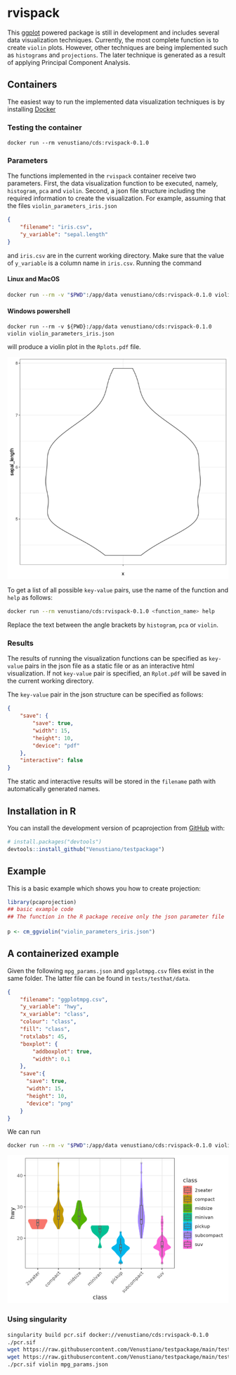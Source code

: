 
# rvispack

<!-- badges: start -->
<!-- badges: end -->

This [ggplot](https://ggplot2.tidyverse.org/) powered package is still
in development and includes several data visualization
techniques. Currently, the most complete function is to create
`violin` plots. However, other techniques are being implemented such
as `histograms` and `projections`. The later technique is generated as
a result of applying Principal Component Analysis.

## Containers

The easiest way to run the implemented data visualization techniques
is by installing [Docker](https://docs.docker.com/engine/install/)

### Testing the container

```shell
docker run --rm venustiano/cds:rvispack-0.1.0
```

### Parameters

The functions implemented in the `rvispack` container receive two
parameters. First, the data visualization function to be executed,
namely, `histogram`, `pca` and `violin`. Second, a json file structure
including the required information to create the visualization. For
example, assuming that the files `violin_parameters_iris.json`

```json
{
	"filename": "iris.csv",
	"y_variable": "sepal.length"
}
```

and `iris.csv` are in the current working directory. Make sure that
the value of `y_variable` is a column name in `iris.csv`. Running the
command


#### Linux and MacOS

```sh
docker run --rm -v "$PWD":/app/data venustiano/cds:rvispack-0.1.0 violin violin_parameters_iris.json
```

#### Windows powershell

```
docker run --rm -v ${PWD}:/app/data venustiano/cds:rvispack-0.1.0 violin violin_parameters_iris.json
```


will produce a violin plot in the `Rplots.pdf` file. 

![alt violin plot](./tests/testthat/results/Rplots.pdf.png)

To get a list of all possible `key-value` pairs, use the name of the
function and `help` as follows:


```bash
docker run --rm venustiano/cds:rvispack-0.1.0 <function_name> help
```

Replace the text between the angle brackets by `histogram`, `pca` or `violin`.

### Results

The results of running the visualization functions can be specified as
`key-value` pairs in the json file as a static file or as an
interactive html visualization. If not `key-value` pair is specified,
an `Rplot.pdf` will be saved in the current working directory.

The `key-value` pair in the json structure can be specified as follows:

```json
{ 
	"save": {
		"save": true,
		"width": 15,
		"height": 10,
		"device": "pdf"
	},
	"interactive": false
}
```
The static and interactive results will be stored in the `filename` path with automatically generated names.



## Installation in R

You can install the development version of pcaprojection from
[GitHub](https://github.com/) with:

``` r
# install.packages("devtools")
devtools::install_github("Venustiano/testpackage")
```

## Example

This is a basic example which shows you how to create projection:

``` r
library(pcaprojection)
## basic example code
## The function in the R package receive only the json parameter file

p <- cm_ggviolin("violin_parameters_iris.json")
```

## A containerized example

Given the following `mpg_params.json` and `ggplotmpg.csv` files exist
in the same folder. The latter file can be found in
`tests/testhat/data`.

```json
{
    "filename": "ggplotmpg.csv",
    "y_variable": "hwy",
    "x_variable": "class",
    "colour": "class",
    "fill": "class",
    "rotxlabs": 45,
    "boxplot": {
		"addboxplot": true,
	    "width": 0.1
    },
	"save":{
	  "save": true,
	  "width": 15,
	  "height": 10,
	  "device": "png"
	}
}
```

We can run

```bash
docker run --rm -v "$PWD":/app/data venustiano/cds:rvispack-0.1.0 violin mpg_params.json
```

![alt mpgviolin](tests/testthat/results/ggplotmpg.csv-violin-20221009_203930.png)

### Using singularity

```bash
singularity build pcr.sif docker://venustiano/cds:rvispack-0.1.0
./pcr.sif
wget https://raw.githubusercontent.com/Venustiano/testpackage/main/tests/testthat/data/ggplotmpg.csv
wget https://raw.githubusercontent.com/Venustiano/testpackage/main/tests/testthat/params/mpg_params.json
./pcr.sif violin mpg_params.json
```
